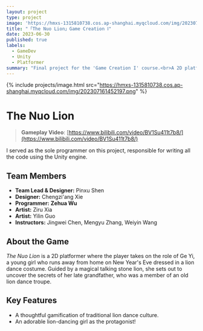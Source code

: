 ```yaml
---
layout: project
type: project
image: 'https://hmxs-1315810738.cos.ap-shanghai.myqcloud.com/img/202307161452197.png'
title: "「The Nuo Lion」Game Creation Ⅰ"
date: 2023-06-30
published: true
labels:
  - GameDev
  - Unity
  - Platformer
summary: "Final project for the 'Game Creation I' course.<br>A 2D platformer that blends traditional Chinese lion dance culture."
---
```


{% include projects/image.html src="https://hmxs-1315810738.cos.ap-shanghai.myqcloud.com/img/202307161452197.png" %}

# The Nuo Lion

> **Gameplay Video**: [https://www.bilibili.com/video/BV1Su411t7b8/](https://www.bilibili.com/video/BV1Su411t7b8/)

I served as the sole programmer on this project, responsible for writing all the code using the Unity engine.

## Team Members

- **Team Lead & Designer:** Pinxu Shen
- **Designer:** Chengzi'ang Xie
- **Programmer:** **Zehua Wu**
- **Artist:** Ziru Xia
- **Artist:** Yilin Guo
- **Instructors:** Jingwei Chen, Mengyu Zhang, Weiyin Wang

## About the Game

*The Nuo Lion* is a 2D platformer where the player takes on the role of Ge Yi, a young girl who runs away from home on New Year's Eve dressed in a lion dance costume. Guided by a magical talking stone lion, she sets out to uncover the secrets of her late grandfather, who was a member of an old lion dance troupe.

## Key Features

- A thoughtful gamification of traditional lion dance culture.
- An adorable lion-dancing girl as the protagonist!